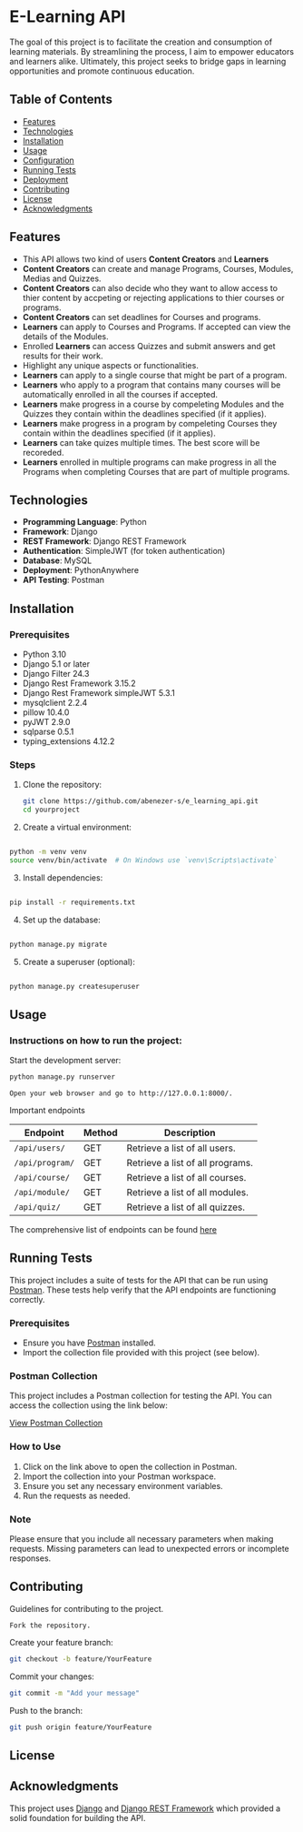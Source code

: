 # E-Learning API

The goal of this project is to facilitate the creation and consumption of learning materials. By streamlining the process, I aim to empower educators and learners alike. Ultimately, this project seeks to bridge gaps in learning opportunities and promote continuous education.


## Table of Contents

- [Features](#features)
- [Technologies](#technologies)
- [Installation](#installation)
- [Usage](#usage)
- [Configuration](#configuration)
- [Running Tests](#running-tests)
- [Deployment](#deployment)
- [Contributing](#contributing)
- [License](#license)
- [Acknowledgments](#acknowledgments)

## Features

- This API allows two kind of users **Content Creators** and **Learners**
- **Content Creators** can create and manage Programs, Courses, Modules, Medias and Quizzes.
- **Content Creators** can also decide who they want to allow access to thier content by accpeting or rejecting applications to thier courses or programs.
- **Content Creators** can set deadlines for Courses and programs.
- **Learners** can apply to Courses and Programs. If accepted can view the details of the Modules.
- Enrolled **Learners** can access Quizzes and submit answers and get results for their work.
- Highlight any unique aspects or functionalities.
- **Learners** can apply to a single course that might be part of a program.
- **Learners** who apply to a program that contains many courses will be automatically enrolled in all the courses if accepted.
- **Learners** make progress in a course by compeleting Modules and the Quizzes they contain within the deadlines specified (if it applies).
- **Learners** make progress in a program by compeleting Courses they contain within the deadlines specified (if it applies).
- **Learners** can take quizes multiple times. The best score will be recoreded.
- **Learners** enrolled in multiple programs can make progress in all the Programs when completing Courses that are part of multiple programs.

## Technologies

- **Programming Language**: Python
- **Framework**: Django
- **REST Framework**: Django REST Framework
- **Authentication**: SimpleJWT (for token authentication)
- **Database**: MySQL
- **Deployment**: PythonAnywhere
- **API Testing**: Postman

## Installation

### Prerequisites

- Python 3.10
- Django 5.1 or later
- Django Filter 24.3
- Django Rest Framework 3.15.2
- Django Rest Framework simpleJWT 5.3.1
- mysqlclient 2.2.4
- pillow 10.4.0
- pyJWT 2.9.0
- sqlparse 0.5.1
- typing_extensions 4.12.2



### Steps

1. Clone the repository:
   ```bash
   git clone https://github.com/abenezer-s/e_learning_api.git
   cd yourproject

2. Create a virtual environment:

```bash

python -m venv venv
source venv/bin/activate  # On Windows use `venv\Scripts\activate`
```

3. Install dependencies:

```bash

pip install -r requirements.txt
```
4. Set up the database:

```bash

python manage.py migrate
```
5. Create a superuser (optional):

```bash

python manage.py createsuperuser
```
## Usage

### Instructions on how to run the project:

Start the development server:

```bash
python manage.py runserver
```

    Open your web browser and go to http://127.0.0.1:8000/.

Important endpoints

| Endpoint          | Method | Description                          |
|-------------------|--------|--------------------------------------|
| `/api/users/`     | GET    | Retrieve a list of all users.       |
| `/api/program/`  | GET     | Retrieve a list of all programs.       |
| `/api/course/`   | GET     | Retrieve a list of all courses.       |
| `/api/module/`   | GET     | Retrieve a list of all modules.       |
| `/api/quiz/`     | GET     | Retrieve a list of all quizzes.       |

The comprehensive list of endpoints can be found [here](https://docs.google.com/document/d/1IhmwAIoYWrmaBvRMIEl_o1ELL-5gma1MJoyTCvvac4w/edit?usp=sharing)  

## Running Tests

This project includes a suite of tests for the API that can be run using [Postman](https://www.postman.com/). These tests help verify that the API endpoints are functioning correctly.

### Prerequisites

- Ensure you have [Postman](https://www.postman.com/downloads/) installed.
- Import the collection file provided with this project (see below).

### Postman Collection

This project includes a Postman collection for testing the API. You can access the collection using the link below:

[View Postman Collection](https://www.postman.com/avionics-meteorologist-79642757/workspace/e-learning-api-workspace/collection/38735947-0ba70c38-9bf2-4cc1-86f7-59266cd7e389?action=share&creator=38735947)

### How to Use

1. Click on the link above to open the collection in Postman.
2. Import the collection into your Postman workspace.
3. Ensure you set any necessary environment variables.
4. Run the requests as needed.

### Note

Please ensure that you include all necessary parameters when making requests. Missing parameters can lead to unexpected errors or incomplete responses.




## Contributing

Guidelines for contributing to the project.

    Fork the repository.
    

Create your feature branch:

``` bash
git checkout -b feature/YourFeature
```
Commit your changes:

``` bash
git commit -m "Add your message"
```
Push to the branch:

```bash 
git push origin feature/YourFeature
```
    

## License


## Acknowledgments

This project uses [Django](https://www.djangoproject.com/) and [Django REST Framework](https://www.django-rest-framework.org/) which provided a solid foundation for building the API.